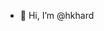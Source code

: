 - 👋 Hi, I’m @hkhard

<!---
hkhard/hkhard is a ✨ special ✨ repository because its `README.md` (this file) appears on your GitHub profile.
You can click the Preview link to take a look at your changes.
--->
